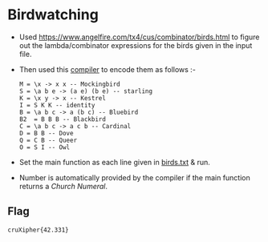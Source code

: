 # Birdwatching
- Used https://www.angelfire.com/tx4/cus/combinator/birds.html to figure out the lambda/combinator expressions for the birds given in the input file.

- Then used this [compiler](https://crypto.stanford.edu/~blynn/lambda/sk.html) to encode them as follows :-

    ```
    M = \x -> x x -- Mockingbird
    S = \a b e -> (a e) (b e) -- starling
    K = \x y -> x -- Kestrel
    I = S K K -- identity 
    B = \a b c -> a (b c) -- Bluebird
    B2  = B B B -- Blackbird
    C = \a b c -> a c b -- Cardinal
    D = B B -- Dove
    Q = C B -- Queer
    O = S I -- Owl
    ```

- Set the main function as each line given in [birds.txt](./birds.txt) & run.

- Number is automatically provided by the compiler if the main function returns a *Church Numeral*.

## Flag
```
cruXipher{42.331}
```